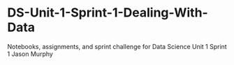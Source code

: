 # DS-Unit-1-Sprint-1-Dealing-With-Data
Notebooks, assignments, and sprint challenge for Data Science Unit 1 Sprint 1
Jason Murphy
